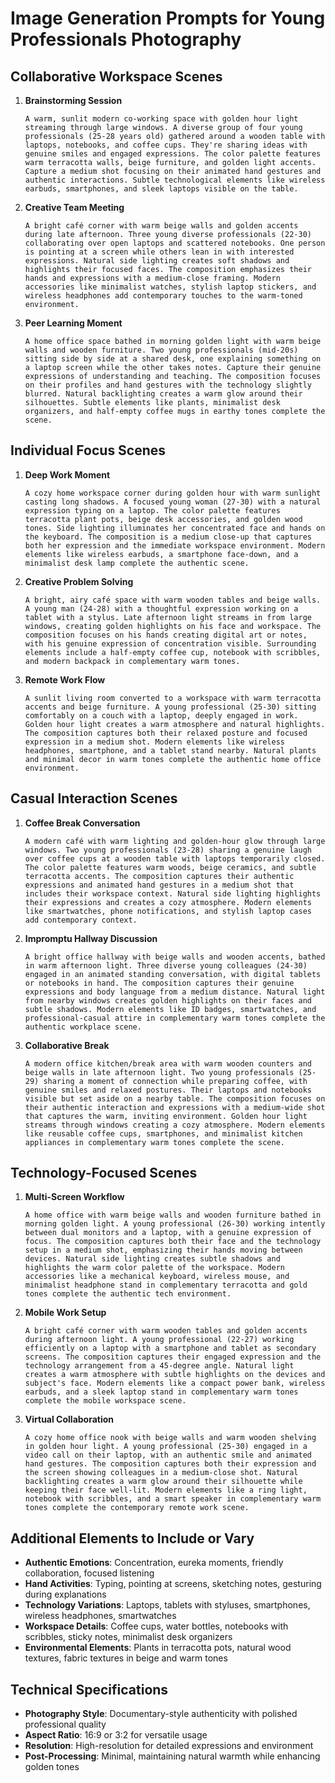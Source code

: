 # Image Generation Prompts for Young Professionals Photography

## Collaborative Workspace Scenes

1. **Brainstorming Session**
   ```
   A warm, sunlit modern co-working space with golden hour light streaming through large windows. A diverse group of four young professionals (25-28 years old) gathered around a wooden table with laptops, notebooks, and coffee cups. They're sharing ideas with genuine smiles and engaged expressions. The color palette features warm terracotta walls, beige furniture, and golden light accents. Capture a medium shot focusing on their animated hand gestures and authentic interactions. Subtle technological elements like wireless earbuds, smartphones, and sleek laptops visible on the table.
   ```

2. **Creative Team Meeting**
   ```
   A bright café corner with warm beige walls and golden accents during late afternoon. Three young diverse professionals (22-30) collaborating over open laptops and scattered notebooks. One person is pointing at a screen while others lean in with interested expressions. Natural side lighting creates soft shadows and highlights their focused faces. The composition emphasizes their hands and expressions with a medium-close framing. Modern accessories like minimalist watches, stylish laptop stickers, and wireless headphones add contemporary touches to the warm-toned environment.
   ```

3. **Peer Learning Moment**
   ```
   A home office space bathed in morning golden light with warm beige walls and wooden furniture. Two young professionals (mid-20s) sitting side by side at a shared desk, one explaining something on a laptop screen while the other takes notes. Capture their genuine expressions of understanding and teaching. The composition focuses on their profiles and hand gestures with the technology slightly blurred. Natural backlighting creates a warm glow around their silhouettes. Subtle elements like plants, minimalist desk organizers, and half-empty coffee mugs in earthy tones complete the scene.
   ```

## Individual Focus Scenes

1. **Deep Work Moment**
   ```
   A cozy home workspace corner during golden hour with warm sunlight casting long shadows. A focused young woman (27-30) with a natural expression typing on a laptop. The color palette features terracotta plant pots, beige desk accessories, and golden wood tones. Side lighting illuminates her concentrated face and hands on the keyboard. The composition is a medium close-up that captures both her expression and the immediate workspace environment. Modern elements like wireless earbuds, a smartphone face-down, and a minimalist desk lamp complete the authentic scene.
   ```

2. **Creative Problem Solving**
   ```
   A bright, airy café space with warm wooden tables and beige walls. A young man (24-28) with a thoughtful expression working on a tablet with a stylus. Late afternoon light streams in from large windows, creating golden highlights on his face and workspace. The composition focuses on his hands creating digital art or notes, with his genuine expression of concentration visible. Surrounding elements include a half-empty coffee cup, notebook with scribbles, and modern backpack in complementary warm tones.
   ```

3. **Remote Work Flow**
   ```
   A sunlit living room converted to a workspace with warm terracotta accents and beige furniture. A young professional (25-30) sitting comfortably on a couch with a laptop, deeply engaged in work. Golden hour light creates a warm atmosphere and natural highlights. The composition captures both their relaxed posture and focused expression in a medium shot. Modern elements like wireless headphones, smartphone, and a tablet stand nearby. Natural plants and minimal decor in warm tones complete the authentic home office environment.
   ```

## Casual Interaction Scenes

1. **Coffee Break Conversation**
   ```
   A modern café with warm lighting and golden-hour glow through large windows. Two young professionals (23-28) sharing a genuine laugh over coffee cups at a wooden table with laptops temporarily closed. The color palette features warm woods, beige ceramics, and subtle terracotta accents. The composition captures their authentic expressions and animated hand gestures in a medium shot that includes their workspace context. Natural side lighting highlights their expressions and creates a cozy atmosphere. Modern elements like smartwatches, phone notifications, and stylish laptop cases add contemporary context.
   ```

2. **Impromptu Hallway Discussion**
   ```
   A bright office hallway with beige walls and wooden accents, bathed in warm afternoon light. Three diverse young colleagues (24-30) engaged in an animated standing conversation, with digital tablets or notebooks in hand. The composition captures their genuine expressions and body language from a medium distance. Natural light from nearby windows creates golden highlights on their faces and subtle shadows. Modern elements like ID badges, smartwatches, and professional-casual attire in complementary warm tones complete the authentic workplace scene.
   ```

3. **Collaborative Break**
   ```
   A modern office kitchen/break area with warm wooden counters and beige walls in late afternoon light. Two young professionals (25-29) sharing a moment of connection while preparing coffee, with genuine smiles and relaxed postures. Their laptops and notebooks visible but set aside on a nearby table. The composition focuses on their authentic interaction and expressions with a medium-wide shot that captures the warm, inviting environment. Golden hour light streams through windows creating a cozy atmosphere. Modern elements like reusable coffee cups, smartphones, and minimalist kitchen appliances in complementary warm tones complete the scene.
   ```

## Technology-Focused Scenes

1. **Multi-Screen Workflow**
   ```
   A home office with warm beige walls and wooden furniture bathed in morning golden light. A young professional (26-30) working intently between dual monitors and a laptop, with a genuine expression of focus. The composition captures both their face and the technology setup in a medium shot, emphasizing their hands moving between devices. Natural side lighting creates subtle shadows and highlights the warm color palette of the workspace. Modern accessories like a mechanical keyboard, wireless mouse, and minimalist headphone stand in complementary terracotta and gold tones complete the authentic tech environment.
   ```

2. **Mobile Work Setup**
   ```
   A bright café corner with warm wooden tables and golden accents during afternoon light. A young professional (22-27) working efficiently on a laptop with a smartphone and tablet as secondary screens. The composition captures their engaged expression and the technology arrangement from a 45-degree angle. Natural light creates a warm atmosphere with subtle highlights on the devices and subject's face. Modern elements like a compact power bank, wireless earbuds, and a sleek laptop stand in complementary warm tones complete the mobile workspace scene.
   ```

3. **Virtual Collaboration**
   ```
   A cozy home office nook with beige walls and warm wooden shelving in golden hour light. A young professional (25-30) engaged in a video call on their laptop, with an authentic smile and animated hand gestures. The composition captures both their expression and the screen showing colleagues in a medium-close shot. Natural backlighting creates a warm glow around their silhouette while keeping their face well-lit. Modern elements like a ring light, notebook with scribbles, and a smart speaker in complementary warm tones complete the contemporary remote work scene.
   ```

## Additional Elements to Include or Vary

- **Authentic Emotions**: Concentration, eureka moments, friendly collaboration, focused listening
- **Hand Activities**: Typing, pointing at screens, sketching notes, gesturing during explanations
- **Technology Variations**: Laptops, tablets with styluses, smartphones, wireless headphones, smartwatches
- **Workspace Details**: Coffee cups, water bottles, notebooks with scribbles, sticky notes, minimalist desk organizers
- **Environmental Elements**: Plants in terracotta pots, natural wood textures, fabric textures in beige and warm tones

## Technical Specifications

- **Photography Style**: Documentary-style authenticity with polished professional quality
- **Aspect Ratio**: 16:9 or 3:2 for versatile usage
- **Resolution**: High-resolution for detailed expressions and environment
- **Post-Processing**: Minimal, maintaining natural warmth while enhancing golden tones
